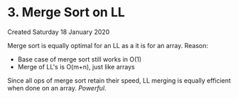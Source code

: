 # 3. Merge Sort on LL
Created Saturday 18 January 2020

Merge sort is equally optimal for an LL as a it is for an array. Reason:
- Base case of merge sort still works in O(1)
- Merge of LL's is O(m+n), just like arrays

Since all ops of merge sort retain their speed, LL merging is equally efficient when done on an array. *Powerful*.

